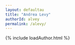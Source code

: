```yaml
---
layout: defaultau
title: "Andrea Levy"
authorId: alvey
permalink: /alevy/
---
```


{% include loadAuthor.html %}
<script>
    $(document).ready(function(){
        showAuthorBio('{{ page.authorId }}');
   });
</script>
